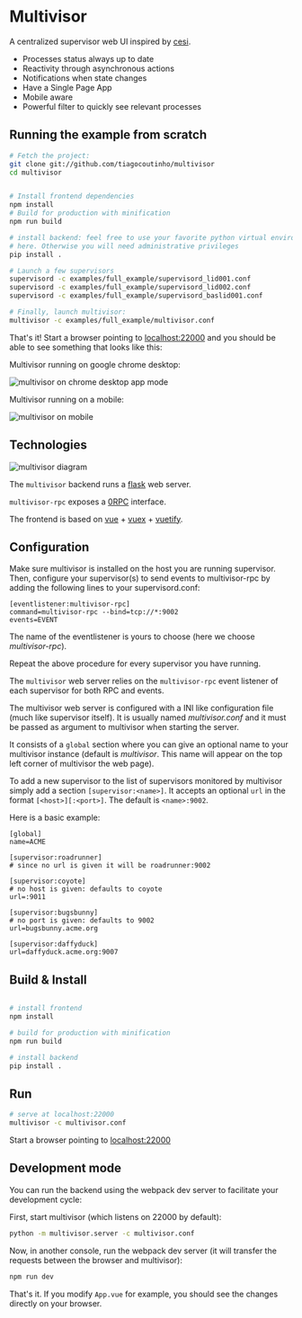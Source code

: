 # Multivisor

A centralized supervisor web UI inspired by [cesi](https://github.com/gamegos/cesi).

* Processes status always up to date
* Reactivity through asynchronous actions
* Notifications when state changes
* Have a Single Page App
* Mobile aware
* Powerful filter to quickly see relevant processes

## Running the example from scratch

```bash
# Fetch the project:
git clone git://github.com/tiagocoutinho/multivisor
cd multivisor


# Install frontend dependencies
npm install
# Build for production with minification
npm run build

# install backend: feel free to use your favorite python virtual environment
# here. Otherwise you will need administrative privileges
pip install .

# Launch a few supervisors
supervisord -c examples/full_example/supervisord_lid001.conf
supervisord -c examples/full_example/supervisord_lid002.conf
supervisord -c examples/full_example/supervisord_baslid001.conf

# Finally, launch multivisor:
multivisor -c examples/full_example/multivisor.conf
```

That's it! Start a browser pointing to [localhost:22000](http://localhost:22000) and
you should be able to see something that looks like this:

Multivisor running on google chrome desktop:

![multivisor on chrome desktop app mode](doc/multivisor_desktop.png)

Multivisor running on a mobile:

![multivisor on mobile](doc/multivisor_mobile.png)


## Technologies

![multivisor diagram](doc/diagram.svg)

The `multivisor` backend runs a [flask](http://flask.pocoo.org/) web server.

`multivisor-rpc` exposes a [0RPC](http://www.zerorpc.io) interface.

The frontend is based on [vue](https://vuejs.org/) +
[vuex](https://vuex.vuejs.org/) + [vuetify](https://vuetifyjs.com/).


## Configuration

Make sure multivisor is installed on the host you are running supervisor. Then,
configure your supervisor(s) to send events to multivisor-rpc by adding the
following lines to your supervisord.conf:

```
[eventlistener:multivisor-rpc]
command=multivisor-rpc --bind=tcp://*:9002
events=EVENT
```

The name of the eventlistener is yours to choose (here we choose
*multivisor-rpc*).

Repeat the above procedure for every supervisor you have running.

The `multivisor` web server relies on the `multivisor-rpc` event listener of
each supervisor for both RPC and events.

The multivisor web server is configured with a INI like configuration file
(much like supervisor itself). It is usually named *multivisor.conf* and it
must be passed as argument to multivisor when starting the server.

It consists of a `global` section where you can give an optional name to your
multivisor instance (default is *multivisor*. This name will appear on the top
left corner of multivisor the web page).

To add a new supervisor to the list of supervisors monitored by multivisor
simply add a section `[supervisor:<name>]`.
It accepts an optional `url` in the format `[<host>][:<port>]`. The default
is `<name>:9002`.

Here is a basic example:

```
[global]
name=ACME

[supervisor:roadrunner]
# since no url is given it will be roadrunner:9002

[supervisor:coyote]
# no host is given: defaults to coyote
url=:9011

[supervisor:bugsbunny]
# no port is given: defaults to 9002
url=bugsbunny.acme.org

[supervisor:daffyduck]
url=daffyduck.acme.org:9007
```

## Build & Install

```bash

# install frontend
npm install

# build for production with minification
npm run build

# install backend
pip install .

```

## Run

```bash
# serve at localhost:22000
multivisor -c multivisor.conf
```

Start a browser pointing to [localhost:22000](http://localhost:22000)

## Development mode

You can run the backend using the webpack dev server to facilitate your
development cycle:

First, start multivisor (which listens on 22000 by default):

```bash
python -m multivisor.server -c multivisor.conf
```

Now, in another console, run the webpack dev server (it will
transfer the requests between the browser and multivisor):

``` bash
npm run dev
```

That's it. If you modify `App.vue` for example, you should see the changes
directly on your browser.

